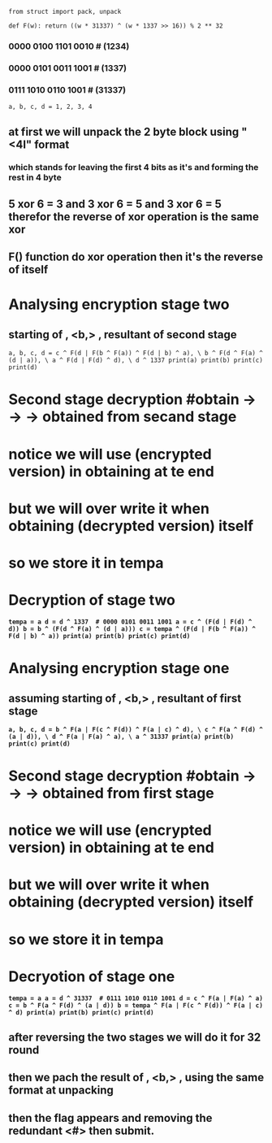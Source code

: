 `from struct import pack, unpack`

`def F(w):
    return ((w * 31337) ^ (w * 1337 >> 16)) % 2 ** 32`


### 0000 0100 1101 0010  # (1234)
### 0000 0101 0011 1001  # (1337)
### 0111 1010 0110 1001  # (31337)
`a, b, c, d = 1, 2, 3, 4`
## at first we will unpack the 2 byte block using "<4I" format
### which stands for leaving the first 4 bits as it's and forming the rest in 4 byte

## 5 xor 6 = 3  and 3 xor 6 = 5 and  3 xor 6 = 5 therefor the reverse of xor operation is the same xor
## F() function do xor operation then it's the reverse of itself


# Analysing encryption stage two
## starting of <a>, <b,> <c>, <d> resultant of second stage
`a, b, c, d = c ^ F(d | F(b ^ F(a)) ^ F(d | b) ^ a), \
             b ^ F(d ^ F(a) ^ (d | a)), \
             a ^ F(d | F(d) ^ d), \
             d ^ 1337
print(a)
print(b)
print(c)
print(d)`
# Second stage decryption #obtain <d> -> <a> -> <b> -> <c> obtained from secand stage
# notice we will use <a>(encrypted version) in obtaining <c> at te end
# but we will over write it when obtaining <a>(decrypted version) itself
# so we store it in tempa

# Decryption of  stage two
`tempa = a
d = d ^ 1337  # 0000 0101 0011 1001
a = c ^ (F(d | F(d) ^ d))
b = b ^ (F(d ^ F(a) ^ (d | a)))
c = tempa ^ (F(d | F(b ^ F(a)) ^ F(d | b) ^ a))
print(a)
print(b)
print(c)
print(d)`

# Analysing encryption stage one
## assuming starting of <a>, <b,> <c>, <d> resultant of first stage
`a, b, c, d = b ^ F(a | F(c ^ F(d)) ^ F(a | c) ^ d), \
             c ^ F(a ^ F(d) ^ (a | d)), \
             d ^ F(a | F(a) ^ a), \
             a ^ 31337
print(a)
print(b)
print(c)
print(d)`
# Second stage decryption #obtain <a> -> <d> -> <c> -> <b> obtained from first stage
# notice we will use <a>(encrypted version) in obtaining <b> at te end
# but we will over write it when obtaining <a>(decrypted version) itself
# so we store it in tempa

# Decryotion of  stage one
`tempa = a
a = d ^ 31337  # 0111 1010 0110 1001
d = c ^ F(a | F(a) ^ a)
c = b ^ F(a ^ F(d) ^ (a | d))
b = tempa ^ F(a | F(c ^ F(d)) ^ F(a | c) ^ d)
print(a)
print(b)
print(c)
print(d)`

## after reversing the two stages we will do it for 32 round
## then we pach the result of  <a>, <b,> <c>, <d> using the same format at unpacking
## then the flag appears and removing the redundant <#> then submit.
